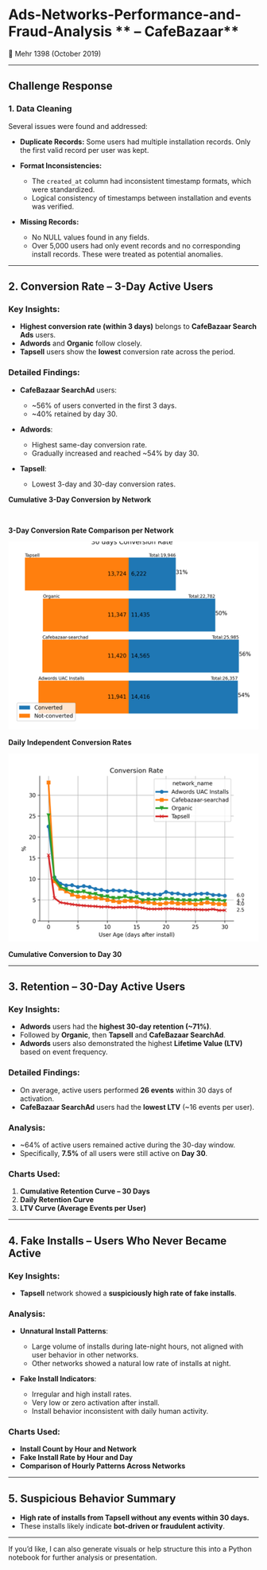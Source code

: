 # Ads-Networks-Performance-and-Fraud-Analysis ** – CafeBazaar**

📅 Mehr 1398 (October 2019)

---

## **Challenge Response**

### **1. Data Cleaning**

Several issues were found and addressed:

* **Duplicate Records:**
  Some users had multiple installation records. Only the first valid record per user was kept.

* **Format Inconsistencies:**

  * The `created_at` column had inconsistent timestamp formats, which were standardized.
  * Logical consistency of timestamps between installation and events was verified.

* **Missing Records:**

  * No NULL values found in any fields.
  * Over 5,000 users had only event records and no corresponding install records. These were treated as potential anomalies.

---

## **2. Conversion Rate – 3-Day Active Users**

### **Key Insights:**

* **Highest conversion rate (within 3 days)** belongs to **CafeBazaar Search Ads** users.
* **Adwords** and **Organic** follow closely.
* **Tapsell** users show the **lowest** conversion rate across the period.

### **Detailed Findings:**

* **CafeBazaar SearchAd** users:

  * \~56% of users converted in the first 3 days.
  * \~40% retained by day 30.

* **Adwords**:

  * Highest same-day conversion rate.
  * Gradually increased and reached \~54% by day 30.

* **Tapsell**:

  * Lowest 3-day and 30-day conversion rates.

**Cumulative 3-Day Conversion by Network**

![]()

**3-Day Conversion Rate Comparison per Network**

![](output/instant_conversion_rate_30.png)

**Daily Independent Conversion Rates**

![](output/ConversionRate_31.png) 

**Cumulative Conversion to Day 30**

---

## **3. Retention – 30-Day Active Users**

### **Key Insights:**

* **Adwords** users had the **highest 30-day retention (\~71%)**.
* Followed by **Organic**, then **Tapsell** and **CafeBazaar SearchAd**.
* **Adwords** users also demonstrated the highest **Lifetime Value (LTV)** based on event frequency.

### **Detailed Findings:**

* On average, active users performed **26 events** within 30 days of activation.
* **CafeBazaar SearchAd** users had the **lowest LTV** (\~16 events per user).

### **Analysis:**

* \~64% of active users remained active during the 30-day window.
* Specifically, **7.5%** of all users were still active on **Day 30**.

### **Charts Used:**

1. **Cumulative Retention Curve – 30 Days**
2. **Daily Retention Curve**
3. **LTV Curve (Average Events per User)**

---

## **4. Fake Installs – Users Who Never Became Active**

### **Key Insights:**

* **Tapsell** network showed a **suspiciously high rate of fake installs**.

### **Analysis:**

* **Unnatural Install Patterns**:

  * Large volume of installs during late-night hours, not aligned with user behavior in other networks.
  * Other networks showed a natural low rate of installs at night.

* **Fake Install Indicators**:

  * Irregular and high install rates.
  * Very low or zero activation after install.
  * Install behavior inconsistent with daily human activity.

### **Charts Used:**

* **Install Count by Hour and Network**
* **Fake Install Rate by Hour and Day**
* **Comparison of Hourly Patterns Across Networks**

---

## **5. Suspicious Behavior Summary**

* **High rate of installs from Tapsell without any events within 30 days.**
* These installs likely indicate **bot-driven or fraudulent activity**.

---

If you’d like, I can also generate visuals or help structure this into a Python notebook for further analysis or presentation.
